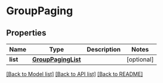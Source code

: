 # GroupPaging

## Properties
Name | Type | Description | Notes
------------ | ------------- | ------------- | -------------
**list** | [**GroupPagingList**](GroupPagingList.md) |  | [optional] 

[[Back to Model list]](../README.md#documentation-for-models) [[Back to API list]](../README.md#documentation-for-api-endpoints) [[Back to README]](../README.md)


